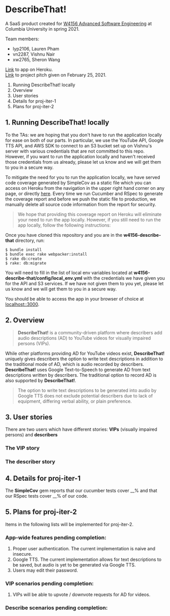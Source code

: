 # DescribeThat!

A SaaS product created for [W4156 Advanced Software Engineering](http://www.cs.columbia.edu/~junfeng/21sp-w4156/) at Columbia University in spring 2021.

Team members:
- lyp2106, Lauren Pham
- vn2287, Vishnu Nair
- xw2765, Sheron Wang

[Link](https://describe-that.herokuapp.com) to app on Heroku.  
[Link](https://youtu.be/_Xu9e_M3s20) to project pitch given on February 25, 2021.

1. Running DescribeThat! locally
2. Overview
3. User stories
4. Details for proj-iter-1
5. Plans for proj-iter-2

## 1. Running DescribeThat! locally
To the TAs: we are hoping that you don't have to run the application locally for ease on both of our parts. In particular, we use the YouTube API, Google TTS API, and AWS SDK to connect to an S3 bucket set up on Vishnu's server with various credentials that are not committed to this repo. However, if you want to run the application locally and haven't received those credentials from us already, please let us know and we will get them to you in a secure way.  

To mitigate the need for you to run the application locally, we have served code coverage generated by SimpleCov as a static file which you can access on Heroku from the navigation in the upper right hand corner on any page, or directly [here](https://describe-that.herokuapp.com/coverage). Every time we run Cucumber and RSpec to generate the coverage report and before we push the static file to production, we manually delete all source code information from the report for security.  

> We hope that providing this coverage report on Heroku will eliminate your need to run the app locally. However, if you still need to run the app locally, follow the following instructions:  

Once you have cloned this repository and you are in the **w4156-describe-that** directory, run:
```
$ bundle install
$ bundle exec rake webpacker:install
$ rake db:create
$ rake: db:migrate
```

You will need to fill in the list of local env variables located at **w4156-describe-that/config/local_env.yml** with the credentials we have given you for the API and S3 services. If we have not given them to you yet, please let us know and we will get them to you in a secure way.  

You should be able to access the app in your browser of choice at [localhost::3000](localhost::3000).

## 2. Overview

> **DescribeThat!** is a community-driven platform where describers add audio descriptions (AD) to YouTube videos for visually impaired persons (VIPs).

While other platforms providing AD for YouTube videos exist, **DescribeThat!** uniquely gives describers the option to write text descriptions in addition to the traditional mode of AD, which is audio recorded by describers. **DescribeThat!** uses Google Text-to-Speech to generate AD from text descriptions written by describers. The traditional option to record AD is also supported by **DescribeThat!**.

> The option to write text descriptions to be generated into audio by Google TTS does not exclude potential describers due to lack of equipment, differing verbal ability, or plain preference.

## 3. User stories
There are two users which have different stories: **VIPs** (visually impaired persons) and **describers**

### The **VIP** story

### The describer story

## 4. Details for proj-iter-1

The **SimpleCov** gem reports that our cucumber tests cover __% and that our RSpec tests cover __% of our code.

## 5. Plans for proj-iter-2

Items in the following lists will be implemented for proj-iter-2.

### App-wide features pending completion:
1. Proper user authentication. The current implementation is naive and insecure.
2. Google TTS. The current implementation allows for text descriptions to be saved, but audio is yet to be generated via Google TTS.
3. Users may edit their password.

### VIP scenarios pending completion:
1. VIPs will be able to upvote / downvote requests for AD for videos.

### Describe scenarios pending completion:
